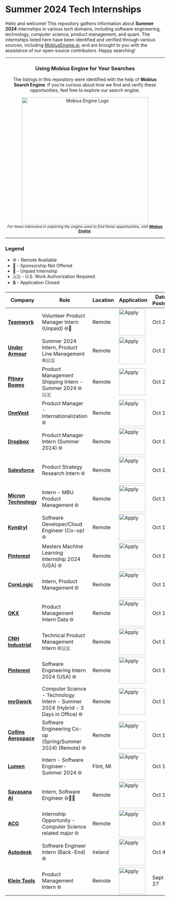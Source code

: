 # Summer 2024 Tech Internships

Hello and welcome! This repository gathers information about **Summer 2024** internships in various tech domains, including software engineering, technology, computer science, product management, and quant. The internships listed here have been identified and verified through various sources, including [MobiusEngine.ai](https://search.mobiusengine.ai/), and are brought to you with the assistance of our open-source contributors. Happy searching!

---

<div align="center">
	<h3>Using Mobius Engine for Your Searches</h3>
	<p>
		The listings in this repository were identified with the help of <strong>Mobius Search Engine</strong>. If you’re curious about how we find and verify these opportunities, feel free to explore our search engine.
		<br>
		<div>
			<a href="https://search.mobiusengine.ai">
				<img src="https://media.discordapp.net/attachments/1026754092346920973/1161766815463129238/pulse-browser_dTC7yVNBpS.png?ex=65397ea9&is=652709a9&hm=44503203ac3b657c70cd416fe7f95c24d4609777e490bc2a678fb64a0b4e0025&=" width="400" alt="Mobius Engine Logo">
			</a>
		</div>
		<sub><i>For those interested in exploring the engine used to find these opportunities, visit <a href="https://search.mobiusengine.ai"><strong>Mobius Engine</strong></a>.</i></sub>
	</p>
</div>

---

### Legend
 - 🌐 - Remote Available
 - 🚫 - Sponsorship Not Offered
 - 💸 - Unpaid Internship
 - 🇺🇸 - U.S. Work Authorization Required
 - 🔒 - Application Closed

| Company | Role | Location | Application | Date Posted |
| ------- | ---- | -------- | ---------------- | ----------- |
| **[Teamwyrk](https://www.linkedin.com/company/teamwyrk)** | Volunteer Product Manager Intern (Unpaid) 🌐💸 | Remote | <a href="https://www.linkedin.com/jobs/view/volunteer-product-manager-intern-unpaid-at-teamwyrk-3740446806/"><img src="https://i.imgur.com/aPTxqfe.png" width="84" alt="Apply">| Oct 21 |
| **[Under Armour](https://www.linkedin.com/company/under-armour/)** | Summer 2024 Intern, Product Line Management 🌐🇺🇸 | Remote | <a href="https://www.ziprecruiter.com/c/Under-Armour/Job/Summer-2024-Intern,-Product-Line-Management/-in-Baltimore,MD?jid=e4517d5c9025a7a7"><img src="https://i.imgur.com/aPTxqfe.png" width="84" alt="Apply">| Oct 21 |
| **[Pitney Bowes](https://www.linkedin.com/company/pitney-bowes)** | Product Management Shipping Intern - Summer 2024 🌐🇺🇸 | Remote | <a href="https://careers.pitneybowes.com/global/en/job/R15249/Product-Management-Shipping-Intern-Summer-2024?rx_campaign=indeed0&rx_ch=jobp4p&rx_group=123154&rx_job=R15249_1043&rx_medium=cpc&rx_r=none&rx_source=Indeed&rx_ts=20231021T160103Z&rx_vp=cpc&src=JB-10440&rx_p=NVXGF1I968&rx_viewer=a6168b61704a11ee9d148fe25fe5062c59fb97de2c704ce3900f4bc48f99508b"><img src="https://i.imgur.com/aPTxqfe.png" width="84" alt="Apply">| Oct 20 |
| **[OneVest](https://www.linkedin.com/company/onevest/)** | Product Manager - Internationalization 🌐 | Remote | <a href="https://ats.rippling.com/onevest/jobs/28feb518-af4a-4f2b-894c-37fa47be89bd?jobSite=LinkedIn"><img src="https://i.imgur.com/aPTxqfe.png" width="84" alt="Apply">| Oct 19 |
| **[Dropbox](https://www.linkedin.com/company/dropbox/life/81df7437-94ca-49ff-ba4d-5b8ea07ea9a1/)** | Product Manager Intern (Summer 2024) 🌐 | Remote | <a href="https://jobs.dropbox.com/listing/5434573?gh_src=aonhf1"><img src="https://i.imgur.com/aPTxqfe.png" width="84" alt="Apply">| Oct 18 |
| **[Salesforce](https://www.linkedin.com/company/salesforce/life/f64c24b3-b2f7-4126-b96a-753f58f1f235/)** | Product Strategy Research Intern 🌐 | Remote | <a href="https://salesforce.wd12.myworkdayjobs.com/External_Career_Site/job/California---San-Francisco/Product-Strategy-Research-Intern_JR223243-1?source=LinkedIn_Jobs"><img src="https://i.imgur.com/aPTxqfe.png" width="84" alt="Apply">| Oct 18 |
| **[Micron Technology](https://www.linkedin.com/company/micron-technology/)** | Intern - MBU Product Management 🌐 | Remote | <a href="https://micron.wd1.myworkdayjobs.com/ja-JP/External/job/Boise-ID---Main-Site/Intern---MBU-Product-Management_JR41707"><img src="https://i.imgur.com/aPTxqfe.png" width="84" alt="Apply">| Oct 17 |
| **[Kyndryl](https://www.linkedin.com/company/kyndryl/)** | Software Developer/Cloud Engineer (Co-op) 🌐 | Remote | <a href="https://kyndryl.wd5.myworkdayjobs.com/KyndrylProfessionalCareers/job/Dallas-TX-USA/Software-Developer-Cloud-Engineer--Co-op-_R-7950?source=REC_APPLICANT_SOURCE_LinkedIn"><img src="https://i.imgur.com/aPTxqfe.png" width="84" alt="Apply">| Oct 17 |
| **[Pinterest](https://www.linkedin.com/company/pinterest)** | Masters Machine Learning Internship 2024 (USA) 🌐 | Remote | <a href="https://www.pinterestcareers.com/en/jobs/5380016/masters-machine-learning-internship-2024-usa/?gh_jid=5380016"><img src="https://i.imgur.com/aPTxqfe.png" width="84" alt="Apply">| Oct 16 |
| **[CoreLogic](https://www.linkedin.com/company/corelogic/life/)** | Intern, Product Management 🌐 | Remote | <a href="https://corelogic.wd5.myworkdayjobs.com/USCAN/job/United-States/Intern--Product-Management_REQ13339-1"><img src="https://i.imgur.com/aPTxqfe.png" width="84" alt="Apply">| Oct 16 |
| **[OKX](https://www.linkedin.com/company/okxofficial/)** | Product Management Intern Data 🌐 | Remote | <a href="https://beincrypto.com/jobs/p/product-management-intern-data-okx-aqCpVQ0"><img src="https://i.imgur.com/aPTxqfe.png" width="84" alt="Apply">| Oct 16 |
| **[CNH Industrial](https://www.linkedin.com/company/cnh/life/careers/)** | Technical Product Management Intern 🌐🇺🇸 | Remote | <a href="https://www.linkedin.com/jobs/view/technical-product-management-intern-at-cnh-industrial-3710252197/"><img src="https://i.imgur.com/aPTxqfe.png" width="84" alt="Apply">| Oct 16 |
| **[Pinterest](https://www.linkedin.com/company/pinterest)** | Software Engineering Intern 2024 (USA) 🌐 | Remote | <a href="https://www.pinterestcareers.com/en/jobs/5379900/software-engineering-intern-2024-usa/?gh_jid=5379900"><img src="https://i.imgur.com/aPTxqfe.png" width="84" alt="Apply">| Oct 12 |
| **[myGwork](https://www.linkedin.com/company/mygwork/)** | Computer Science - Technology Intern - Summer 2024 (Hybrid - 3 Days in Office) 🌐 | Remote | <a href="https://www.careerbuilder.com/regional_sites"><img src="https://i.imgur.com/aPTxqfe.png" width="84" alt="Apply">| Oct 12 |
| **[Collins Aerospace](https://www.linkedin.com/company/collins-aerospace/)** | Software Engineering Co-op (Spring/Summer 2024) (Remote) 🌐 | Remote | <a href="https://careers.rtx.com/global/en/job/RAYTGLOBAL01656870EXTERNALENGLOBAL/Software-Engineering-Co-op-Spring-Summer-2024-Remote?utm_source=linkedin&utm_medium=phenom-feeds"><img src="https://i.imgur.com/aPTxqfe.png" width="84" alt="Apply">| Oct 12 |
| **[Lumen](https://www.linkedin.com/company/lumentechnologies/)** | Intern - Software Engineer- Summer 2024 🌐 | Flint, MI | <a href="https://www.wayup.com/i-Information-Technology-and-Services-j-Intern-Software-Engineer-Summer-2024-Lumen-999353393483603"><img src="https://i.imgur.com/aPTxqfe.png" width="84" alt="Apply">| Oct 11 |
| **[Savasana AI](https://www.linkedin.com/company/savasana-ai/)** | Intern, Software Engineer 🌐🚫💸 | Remote | <a href="https://wellfound.com/jobs/2506887-software-engineer-intern-back-end"><img src="https://i.imgur.com/aPTxqfe.png" width="84" alt="Apply">| Oct 11 |
| **[ACG](https://www.linkedin.com/company/association-for-corporate-growth/)** | Internship Opportunity - Computer Science related major 🌐 | Remote | <a href="https://www.ziprecruiter.com/jobs/acg-e5f88cf0/internship-opportunity-computer-science-related-major-94b0aa10?lvk=0yKjK0j2-Y5p_Bho90Ks1Q.--N6v85WPEB"><img src="https://i.imgur.com/aPTxqfe.png" width="84" alt="Apply">| Oct 8 |
| **[Autodesk](https://www.linkedin.com/company/lumentechnologies/)** | Software Engineer Intern (Back-End) 🌐 | Ireland | <a href="https://autodesk.wd1.myworkdayjobs.com/Ext/job/Intern--Software-Engineer_23WD72459-1"><img src="https://i.imgur.com/aPTxqfe.png" width="84" alt="Apply">| Oct 4 |
| **[Klein Tools](https://www.linkedin.com/company/klein-tools/jobs/)** | Product Management Intern 🌐 | Remote | <a href="https://us231.dayforcehcm.com/CandidatePortal/en-US/zahgroup/Posting/View/4268"><img src="https://i.imgur.com/aPTxqfe.png" width="84" alt="Apply">| Sept 27 |

